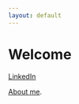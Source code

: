 ```yaml
---
layout: default
---
```


# Welcome

[LinkedIn](https://www.linkedin.com/in/owen-williams-6768071b7)

[About me](./Aboutme.md).

<html>
<head>
    <title>Dropdown Menu</title>
    <style>
        /* Styles for the dropdown menu */
        .dropdown {
            position: relative;
            display: inline-block;
        }

        .dropbtn {
            background-color: #4CAF50;
            color: white;
            padding: 10px;
            border: none;
            cursor: pointer;
        }

        .dropdown-content {
            display: none;
            position: absolute;
            background-color: #f1f1f1;
            min-width: 500px;
            box-shadow: 0px 8px 16px 0px rgba(0,0,0,0.2);
        }

        .dropdown-content a {
            padding: 12px 16px;
            text-decoration: none;
            display: block;
        }

        .dropdown-content a:hover {
            background-color: #ddd;
        }

        .dropdown:hover .dropdown-content {
            display: block;
        }
    </style>
</head>
<body>
    <div class="dropdown">
        <button class="dropbtn">Posts</button>
        <div class="dropdown-content">
            <a href="https://owenw1lliams.github.io/Why The Dark Web Is More Secure Than The Clear Net.html">Why The Darknet Is More Secure, And Safer, Than The Clear Net</a>
            <!-- Add more links to your blog posts with their respective URLs -->
        </div>
    </div>
</body>
</html>




